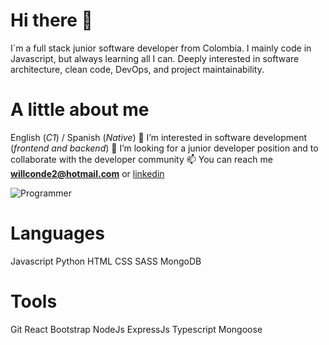 # **Hi there 👋**

I´m a full stack junior software developer from Colombia. I mainly code in Javascript, but always learning all I can. Deeply interested in software architecture, clean code, DevOps, and project maintainability.

# **A little about me**

English (*C1*) / Spanish (*Native*)
👀 I’m interested in software development (*frontend and backend*)
🌱 I’m looking for a junior developer position and to collaborate with the developer community
📫 You can reach me **willconde2@hotmail.com** or [linkedin](https://www.linkedin.com/in/wilman-conde/)

![Programmer](https://cdn.pixabay.com/photo/2023/11/05/02/07/ai-generated-8366100_1280.jpg)

# **Languages**

Javascript
Python
HTML
CSS
SASS
MongoDB

# **Tools**

Git
React
Bootstrap
NodeJs
ExpressJs
Typescript
Mongoose
